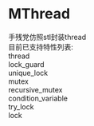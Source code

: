 # MThread
手残党仿照stl封装thread  
目前已支持特性列表:  
thread  
lock_guard  
unique_lock  
mutex  
recursive_mutex  
condition_variable  
try_lock  
lock  